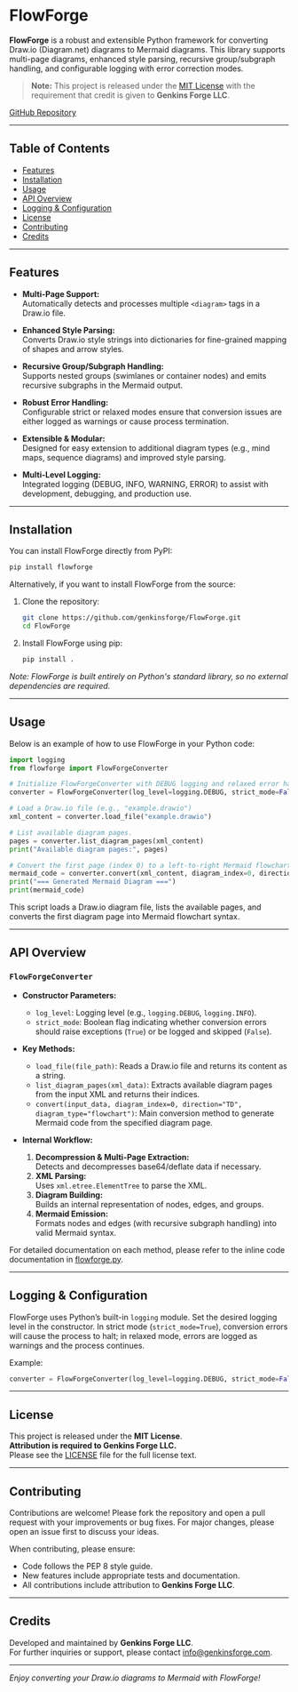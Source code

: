 # FlowForge

**FlowForge** is a robust and extensible Python framework for converting Draw.io (Diagram.net) diagrams to Mermaid diagrams. This library supports multi-page diagrams, enhanced style parsing, recursive group/subgraph handling, and configurable logging with error correction modes.

> **Note:** This project is released under the [MIT License](LICENSE) with the requirement that credit is given to **Genkins Forge LLC**.

[GitHub Repository](https://github.com/genkinsforge/FlowForge)

---

## Table of Contents

- [Features](#features)
- [Installation](#installation)
- [Usage](#usage)
- [API Overview](#api-overview)
- [Logging & Configuration](#logging--configuration)
- [License](#license)
- [Contributing](#contributing)
- [Credits](#credits)

---

## Features

- **Multi-Page Support:**  
  Automatically detects and processes multiple `<diagram>` tags in a Draw.io file.

- **Enhanced Style Parsing:**  
  Converts Draw.io style strings into dictionaries for fine-grained mapping of shapes and arrow styles.

- **Recursive Group/Subgraph Handling:**  
  Supports nested groups (swimlanes or container nodes) and emits recursive subgraphs in the Mermaid output.

- **Robust Error Handling:**  
  Configurable strict or relaxed modes ensure that conversion issues are either logged as warnings or cause process termination.

- **Extensible & Modular:**  
  Designed for easy extension to additional diagram types (e.g., mind maps, sequence diagrams) and improved style parsing.

- **Multi-Level Logging:**  
  Integrated logging (DEBUG, INFO, WARNING, ERROR) to assist with development, debugging, and production use.

---

## Installation

You can install FlowForge directly from PyPI:

```bash
pip install flowforge
```

Alternatively, if you want to install FlowForge from the source:

1. Clone the repository:

    ```bash
    git clone https://github.com/genkinsforge/FlowForge.git
    cd FlowForge
    ```

2. Install FlowForge using pip:

    ```bash
    pip install .
    ```

*Note: FlowForge is built entirely on Python's standard library, so no external dependencies are required.*

---

## Usage

Below is an example of how to use FlowForge in your Python code:

```python
import logging
from flowforge import FlowForgeConverter

# Initialize FlowForgeConverter with DEBUG logging and relaxed error handling.
converter = FlowForgeConverter(log_level=logging.DEBUG, strict_mode=False)

# Load a Draw.io file (e.g., "example.drawio")
xml_content = converter.load_file("example.drawio")

# List available diagram pages.
pages = converter.list_diagram_pages(xml_content)
print("Available diagram pages:", pages)

# Convert the first page (index 0) to a left-to-right Mermaid flowchart.
mermaid_code = converter.convert(xml_content, diagram_index=0, direction="LR", diagram_type="flowchart")
print("=== Generated Mermaid Diagram ===")
print(mermaid_code)
```

This script loads a Draw.io diagram file, lists the available pages, and converts the first diagram page into Mermaid flowchart syntax.

---

## API Overview

### `FlowForgeConverter`
- **Constructor Parameters:**
  - `log_level`: Logging level (e.g., `logging.DEBUG`, `logging.INFO`).
  - `strict_mode`: Boolean flag indicating whether conversion errors should raise exceptions (`True`) or be logged and skipped (`False`).

- **Key Methods:**
  - `load_file(file_path)`: Reads a Draw.io file and returns its content as a string.
  - `list_diagram_pages(xml_data)`: Extracts available diagram pages from the input XML and returns their indices.
  - `convert(input_data, diagram_index=0, direction="TD", diagram_type="flowchart")`: Main conversion method to generate Mermaid code from the specified diagram page.

- **Internal Workflow:**
  1. **Decompression & Multi-Page Extraction:**  
     Detects and decompresses base64/deflate data if necessary.
  2. **XML Parsing:**  
     Uses `xml.etree.ElementTree` to parse the XML.
  3. **Diagram Building:**  
     Builds an internal representation of nodes, edges, and groups.
  4. **Mermaid Emission:**  
     Formats nodes and edges (with recursive subgraph handling) into valid Mermaid syntax.

For detailed documentation on each method, please refer to the inline code documentation in [flowforge.py](flowforge.py).

---

## Logging & Configuration

FlowForge uses Python’s built-in `logging` module. Set the desired logging level in the constructor. In strict mode (`strict_mode=True`), conversion errors will cause the process to halt; in relaxed mode, errors are logged as warnings and the process continues.

Example:

```python
converter = FlowForgeConverter(log_level=logging.DEBUG, strict_mode=False)
```

---

## License

This project is released under the **MIT License**.  
**Attribution is required to Genkins Forge LLC.**  
Please see the [LICENSE](LICENSE) file for the full license text.

---

## Contributing

Contributions are welcome! Please fork the repository and open a pull request with your improvements or bug fixes. For major changes, please open an issue first to discuss your ideas.

When contributing, please ensure:
- Code follows the PEP 8 style guide.
- New features include appropriate tests and documentation.
- All contributions include attribution to **Genkins Forge LLC**.

---

## Credits

Developed and maintained by **Genkins Forge LLC**.  
For further inquiries or support, please contact [info@genkinsforge.com](mailto:info@genkinsforge.com).

---

*Enjoy converting your Draw.io diagrams to Mermaid with FlowForge!*
